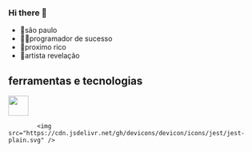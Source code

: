 ### Hi there 👋

<!--
**senhor-bubu/senhor-bubu** is a ✨ _special_ ✨ repository because its `README.md` (this file) appears on your GitHub profile.

Here are some ideas to get you started:

- 🔭 I’m currently working on ...
- 🌱 I’m currently learning ...
- 👯 I’m looking to collaborate on ...
- 🤔 I’m looking for help with ...
- 💬 Ask me about ...
- 📫 How to reach me: ...
- 😄 Pronouns: ...
- ⚡ Fun fact: ...
-->
- 📍são paulo
- 👨‍💻programador de sucesso
- 💸proximo rico
- 📀artista revelação
## ferramentas e tecnologias

<img src="https://cdn.jsdelivr.net/gh/devicons/devicon/icons/github/github-original-wordmark.svg" width="40" height="40"/>


            <img src="https://cdn.jsdelivr.net/gh/devicons/devicon/icons/jest/jest-plain.svg" />
          
